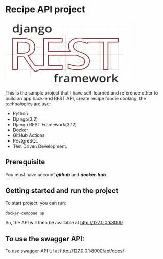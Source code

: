 # Recipe API project
<img src="django-restframework.PNG" width="400" height="200" />

This is the sample project that I have self-learned and reference other to build an app back-end REST API, create recipe foodie cooking, the technologies are use:
- Python
- Django(3.2)
- Django REST Framework(3.12)
- Docker
- GitHub Actions
- PostgreSQL
- Test Driven Development.

## Prerequisite
You must have account ***github*** and ***docker-hub***.
## Getting started and run the project

To start project, you can run:
```sh
docker-compose up
```
So, the API will then be available at http://127.0.0.1:8000

## To use the swagger API:
To use swagger-API UI at http://127.0.0.1:8000/api/docs/